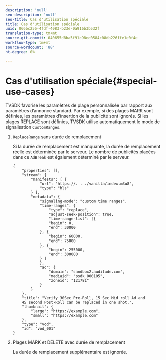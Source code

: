 ```yaml
---
description: 'null'
seo-description: 'null'
seo-title: Cas d'utilisation spéciale
title: Cas d'utilisation spéciale
uuid: 066bc256-4fdf-4083-b23e-0a916b3b532f
translation-type: tm+mt
source-git-commit: 040655d8ba5f91c98ed0584c08db226ffe1e0f4e
workflow-type: tm+mt
source-wordcount: '88'
ht-degree: 0%

---
```



# Cas d&#39;utilisation spéciale{#special-use-cases}

TVSDK favorise les paramètres de plage personnalisée par rapport aux paramètres d’annonce standard. Par exemple, si des plages MARK sont définies, les paramètres d’insertion de la publicité sont ignorés. Si les plages REPLACE sont définies, TVSDK utilise automatiquement le mode de signalisation `CustomRanges`.

1. `ReplaceRange` sans durée de remplacement

   Si la durée de remplacement est manquante, la durée de remplacement réelle est déterminée par le serveur. Le nombre de publicités placées dans ce `AdBreak` est également déterminé par le serveur.

   ```
   {
       "properties": [],
       "stream": {
           "manifests": [ {
               "url": "https://. . ./vanilla/index.m3u8",
               "type": "hls"
           } ],
           "metadata": {
               "signaling-mode": "custom time ranges",
               "time-ranges": {
                   "type": "replace",
                   "adjust-seek-position": true,
                   "time-range-list": [{
                   "begin": 0,
                   "end": 30000
               }, {
                   "begin": 60000,
                   "end": 75000
               }, {
                   "begin": 255000,
                   "end": 300000
               } ]
               },
               "ad": {             
                   "domain": "sandbox2.auditude.com",
                   "mediaid": "psdk_000105",
                   "zoneid": "121781"
               }     
           }
       },
       "title": "Verify 30Sec Pre-Roll, 15 Sec Mid roll Ad and 
       45 second Post-Roll can be replaced in one shot.",
       "thumbnail": {
           "large": "https://example.com",
           "small": "https://example.com"
       },
       "type": "vod",
       "id": "vod_001"
   }
   ```

1. Plages MARK et DELETE avec durée de remplacement

   La durée de remplacement supplémentaire est ignorée.
